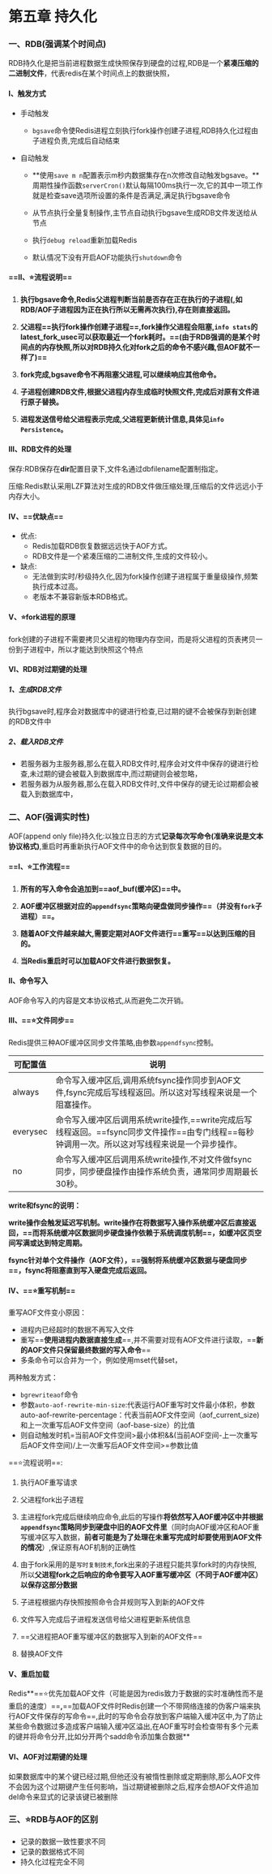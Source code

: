 # 第五章 持久化

### 一、RDB(强调某个时间点)

RDB持久化是把当前进程数据生成快照保存到硬盘的过程,RDB是一个**紧凑压缩的二进制文件**，代表redis在某个时间点上的数据快照，

#### Ⅰ、触发方式

* 手动触发

  * `bgsave`命令使Redis进程立刻执行fork操作创建子进程,RDB持久化过程由子进程负责,完成后自动结束

* 自动触发

  * **使用`save m n`配置表示m秒内数据集存在n次修改自动触发bgsave。**周期性操作函数`serverCron()`默认每隔100ms执行一次,它的其中一项工作就是检查save选项所设置的条件是否满足,满足执行bgsave命令

  * 从节点执行全量复制操作,主节点自动执行bgsave生成RDB文件发送给从节点

  * 执行`debug reload`重新加载Redis

  * 默认情况下没有开启AOF功能执行`shutdown`命令


#### ==Ⅱ、⭐流程说明==

1. **执行bgsave命令,Redis父进程判断当前是否存在正在执行的子进程(,如RDB/AOF子进程因为正在执行所以无需再次执行),存在则直接返回。**

2. **父进程==执行fork操作创建子进程==,fork操作父进程会阻塞,`info stats`的latest_fork_usec可以获取最近一个fork耗时。==(由于RDB强调的是某个时间点的内存快照,所以对RDB持久化对fork之后的命令不感兴趣,但AOF就不一样了)==**

3. **fork完成,bgsave命令不再阻塞父进程,可以继续响应其他命令。**

4. **子进程创建RDB文件,根据父进程内存生成临时快照文件,完成后对原有文件进行原子替换。**

5. **进程发送信号给父进程表示完成,父进程更新统计信息,具体见`info Persistence`。**

#### Ⅲ、RDB文件的处理

保存:RDB保存在**dir**配置目录下,文件名通过dbfilename配置制指定。

压缩:Redis默认采用LZF算法对生成的RDB文件做压缩处理,压缩后的文件远远小于内存大小。

#### Ⅳ、==优缺点==

* 优点:
  * Redis加载RDB恢复数据远远快于AOF方式。
  * RDB文件是一个紧凑压缩的二进制文件,生成的文件较小。
* 缺点:
  * 无法做到实时/秒级持久化,因为fork操作创建子进程属于重量级操作,频繁执行成本过高。
  * 老版本不兼容新版本RDB格式。

#### Ⅴ、⭐fork进程的原理

fork创建的子进程不需要拷贝父进程的物理内存空间，而是将父进程的页表拷贝一份到子进程中，所以才能达到快照这个特点

#### Ⅵ、RDB对过期键的处理
##### 1、生成RDB文件

执行bgsave时,程序会对数据库中的键进行检查,已过期的键不会被保存到新创建的RDB文件中

##### 2、载入RDB文件

* 若服务器为主服务器,那么在载入RDB文件时,程序会对文件中保存的键进行检查,未过期的键会被载入到数据库中,而过期键则会被忽略，
* 若服务器为从服务器,那么在载入RDB文件时,文件中保存的键无论过期都会被载入到数据库中，

### 二、AOF(强调实时性)

AOF(append only file)持久化:以独立日志的方式**记录每次写命令(准确来说是文本协议格式)**,重启时再重新执行AOF文件中的命令达到恢复数据的目的。

#### ==Ⅰ、⭐工作流程==

1. **所有的写入命令会追加到==aof_buf(缓冲区)==中。**

2. **AOF缓冲区根据对应的`appendfsync`策略向硬盘做同步操作==（并没有`fork`子进程）==。**

3. **随着AOF文件越来越大,需要定期对AOF文件进行==重写==以达到压缩的目的。**

4. **当Redis重启时可以加载AOF文件进行数据恢复。**

#### Ⅱ、命令写入

AOF命令写入的内容是文本协议格式,从而避免二次开销。

#### Ⅲ、==⭐文件同步==

Redis提供三种AOF缓冲区同步文件策略,由参数`appendfsync`控制。

| 可配置值 | 说明                                                         |
| -------- | ------------------------------------------------------------ |
| always   | 命令写入缓冲区后,调用系统fsync操作同步到AOF文件,fsync完成后写线程返回。所以这对写线程来说是一个阻塞操作。 |
| everysec | 命令写入缓冲区后调用系统write操作,==write完成后写线程返回。==fsync同步文件操作==由专门线程==每秒钟调用一次。所以这对写线程来说是一个异步操作。 |
| no       | 命令写入缓冲区后调用系统write操作,不对文件做fsync同步，同步硬盘操作由操作系统负责，通常同步周期最长30秒。 |

**write和fsync的说明：**

**write操作会触发延迟写机制。write操作在将数据写入操作系统缓冲区后直接返回，==而将系统缓冲区数据同步硬盘操作依赖于系统调度机制==，如缓冲区页空间写满或达到特定周期。**

**fsync针对单个文件操作（AOF文件），==强制将系统缓冲区数据与硬盘同步==，fsync将阻塞直到写入硬盘完成后返回。**

#### Ⅳ、==⭐重写机制==

重写AOF文件变小原因：

* 进程内已经超时的数据不再写入文件
* 重写==**使用进程内数据直接生成**==,并不需要对现有AOF文件进行读取，==**新的AOF文件只保留最终数据的写入命令**==
* 多条命令可以合并为一个，例如使用mset代替set，

两种触发方式：

* `bgrewriteaof`命令
* 参数`auto-aof-rewrite-min-size`:代表运行AOF重写时文件最小体积，参数auto-aof-rewrite-percentage：代表当前AOF文件空间（aof_current_size)和上一次重写后AOF文件空间（aof-base-size）的比值
* 则自动触发时机=当前AOF文件空间>最小体积&&(当前AOF空间-上一次重写后AOF文件空间)/上一次重写后AOF文件空间>=参数比值

==⭐流程说明==:

1. 执行AOF重写请求

2. 父进程fork出子进程

3. 主进程fork完成后继续响应命令,此后的写操作**将依然写入AOF缓冲区中并根据`appendfsync`策略同步到硬盘中旧的AOF文件里**（同时向AOF缓冲区和AOF重写缓冲区写入数据，**前者可能是为了处理在未重写完成时却要使用到AOF文件 的情况**）,保证原有AOF机制的正确性

4. 由于fork采用的是`写时复制技术`,fork出来的子进程只能共享fork时的内存快照,所以**父进程fork之后响应的命令要写入AOF重写缓冲区（不同于AOF缓冲区）以保存这部分数据**

5. 子进程根据内存快照按照命令合并规则写入到新的AOF文件

6. 文件写入完成后子进程发送信号给父进程更新系统信息

7. ==父进程把AOF重写缓冲区的数据写入到新的AOF文件==

8. 替换AOF文件

#### Ⅴ、重启加载

Redis**==⭐优先加载AOF文件（可能是因为redis致力于数据的实时准确性而不是重启的速度）==**,**==加载AOF文件时Redis创建一个不带网络连接的伪客户端来执行AOF文件保存的写命令==,此时的写命令会存放到客户端输入缓冲区中,为了防止某些命令数据过多造成客户端输入缓冲区溢出,在AOF重写时会检查带有多个元素的键并将命令分开,比如分开两个sadd命令添加集合数据**

#### Ⅵ、AOF对过期键的处理

如果数据库中的某个键已经过期,但他还没有被惰性删除或定期删除,那么AOF文件不会因为这个过期键产生任何影响，当过期键被删除之后,程序会想AOF文件追加del命令来显式的记录该键已被删除

### 三、⭐RDB与AOF的区别

* 记录的数据一致性要求不同
* 记录的数据格式不同
* 持久化过程完全不同
